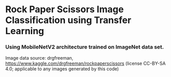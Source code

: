 # Rock Paper Scissors Image Classification using Transfer Learning  

### Using MobileNetV2 architecture trained on ImageNet data set.

Image data source: drgfreeman, https://www.kaggle.com/drgfreeman/rockpaperscissors (license CC-BY-SA 4.0; applicable to any images generated by this code) 